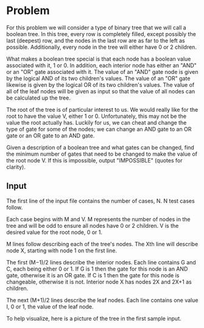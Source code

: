 # Problem

For this problem we will consider a type of binary tree that we will call a boolean tree. In this tree, every row is completely filled, except possibly the last (deepest) row, and the nodes in the last row are as far to the left as possible. Additionally, every node in the tree will either have 0 or 2 children.

What makes a boolean tree special is that each node has a boolean value associated with it, 1 or 0. In addition, each interior node has either an "AND" or an "OR" gate associated with it. The value of an "AND" gate node is given by the logical AND of its two children's values. The value of an "OR" gate likewise is given by the logical OR of its two children's values. The value of all of the leaf nodes will be given as input so that the value of all nodes can be calculated up the tree.

The root of the tree is of particular interest to us. We would really like for the root to have the value V, either 1 or 0. Unfortunately, this may not be the value the root actually has. Luckily for us, we can cheat and change the type of gate for some of the nodes; we can change an AND gate to an OR gate or an OR gate to an AND gate.

Given a description of a boolean tree and what gates can be changed, find the minimum number of gates that need to be changed to make the value of the root node V. If this is impossible, output "IMPOSSIBLE" (quotes for clarity).

## Input

The first line of the input file contains the number of cases, N. N test cases follow.

Each case begins with M and V. M represents the number of nodes in the tree and will be odd to ensure all nodes have 0 or 2 children. V is the desired value for the root node, 0 or 1.

M lines follow describing each of the tree's nodes. The Xth line will describe node X, starting with node 1 on the first line.

The first (M−1)/2 lines describe the interior nodes. Each line contains G and C, each being either 0 or 1. If G is 1 then the gate for this node is an AND gate, otherwise it is an OR gate. If C is 1 then the gate for this node is changeable, otherwise it is not. Interior node X has nodes 2X and 2X+1 as children.

The next (M+1)/2 lines describe the leaf nodes. Each line contains one value I, 0 or 1, the value of the leaf node.

To help visualize, here is a picture of the tree in the first sample input.
